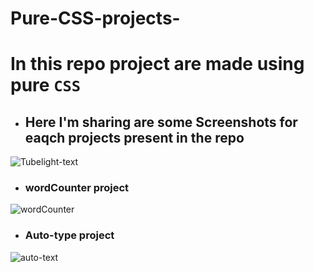 # Pure-CSS-projects-
# In this repo project are made using pure `CSS`

- ## Here I'm sharing are some Screenshots for eaqch projects present in the repo
![Tubelight-text](https://user-images.githubusercontent.com/77436328/113549833-b4631400-960f-11eb-9c1e-e1e90586a1ea.gif)





- ### wordCounter project
![wordCounter](https://user-images.githubusercontent.com/77436328/113549464-196a3a00-960f-11eb-9866-3b2265ad449c.gif)


- ### Auto-type project
![auto-text](https://user-images.githubusercontent.com/77436328/113549905-d2307900-960f-11eb-9069-7822dbce5441.gif)

